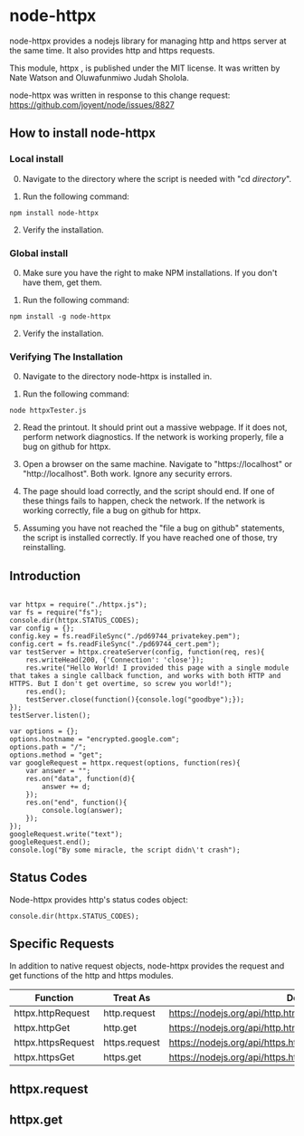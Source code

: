 # node-httpx
node-httpx provides a nodejs library for managing http and https server at the same time. It also provides http and https requests.

This module, httpx , is published under the MIT license. It was written by Nate Watson and Oluwafunmiwo Judah Sholola. 

node-httpx was written in response to this change request: https://github.com/joyent/node/issues/8827

## How to install node-httpx

### Local install

0. Navigate to the directory where the script is needed with "cd *directory*".

1. Run the following command:

```
npm install node-httpx
```

2. Verify the installation.

### Global install

0. Make sure you have the right to make NPM installations. If you don't have them, get them.

1. Run the following command:

```
npm install -g node-httpx
```

2. Verify the installation.

### Verifying The Installation

0. Navigate to the directory node-httpx is installed in.

1. Run the following command:

```
node httpxTester.js
```

2. Read the printout. It should print out a massive webpage. If it does not, perform network diagnostics. If the network is working properly, file a bug on github for httpx.

3. Open a browser on the same machine. Navigate to "https://localhost" or "http://localhost". Both work. Ignore any security errors.

4. The page should load correctly, and the script should end. If one of these things fails to happen, check the network. If the network is working correctly, file a bug on github for httpx.

5. Assuming you have not reached the "file a bug on github" statements, the script is installed correctly. If you have reached one of those, try reinstalling.

## Introduction

```

var httpx = require("./httpx.js");
var fs = require("fs");
console.dir(httpx.STATUS_CODES);
var config = {};
config.key = fs.readFileSync("./pd69744_privatekey.pem");
config.cert = fs.readFileSync("./pd69744_cert.pem");
var testServer = httpx.createServer(config, function(req, res){
	res.writeHead(200, {'Connection': 'close'}); 
	res.write("Hello World! I provided this page with a single module that takes a single callback function, and works with both HTTP and HTTPS. But I don't get overtime, so screw you world!");
	res.end();
	testServer.close(function(){console.log("goodbye");});
});
testServer.listen();

var options = {};
options.hostname = "encrypted.google.com";
options.path = "/";
options.method = "get";
var googleRequest = httpx.request(options, function(res){
	var answer = "";
	res.on("data", function(d){
		answer += d;
	});
	res.on("end", function(){
		console.log(answer);
	});
}); 
googleRequest.write("text");
googleRequest.end();
console.log("By some miracle, the script didn\'t crash");
```

## Status Codes

Node-httpx provides http's status codes object:
```
console.dir(httpx.STATUS_CODES);
```

## Specific Requests
In addition to native request objects, node-httpx provides the request and get functions of the http and https modules. 

| Function           | Treat As      | Documentation                                                          |
|--------------------|---------------|------------------------------------------------------------------------|
| httpx.httpRequest  | http.request  | https://nodejs.org/api/http.html#http_http_request_options_callback    |
| httpx.httpGet      | http.get      | https://nodejs.org/api/http.html#http_http_get_options_callback        |
| httpx.httpsRequest | https.request | https://nodejs.org/api/https.html#https_https_request_options_callback |
| httpx.httpsGet     | https.get     | https://nodejs.org/api/https.html#https_https_get_options_callback     |

## httpx.request

## httpx.get

